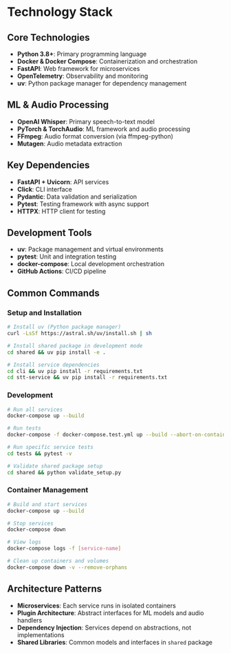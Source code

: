 # Technology Stack

## Core Technologies

- **Python 3.8+**: Primary programming language
- **Docker & Docker Compose**: Containerization and orchestration
- **FastAPI**: Web framework for microservices
- **OpenTelemetry**: Observability and monitoring
- **uv**: Python package manager for dependency management

## ML & Audio Processing

- **OpenAI Whisper**: Primary speech-to-text model
- **PyTorch & TorchAudio**: ML framework and audio processing
- **FFmpeg**: Audio format conversion (via ffmpeg-python)
- **Mutagen**: Audio metadata extraction

## Key Dependencies

- **FastAPI + Uvicorn**: API services
- **Click**: CLI interface
- **Pydantic**: Data validation and serialization
- **Pytest**: Testing framework with async support
- **HTTPX**: HTTP client for testing

## Development Tools

- **uv**: Package management and virtual environments
- **pytest**: Unit and integration testing
- **docker-compose**: Local development orchestration
- **GitHub Actions**: CI/CD pipeline

## Common Commands

### Setup and Installation
```bash
# Install uv (Python package manager)
curl -LsSf https://astral.sh/uv/install.sh | sh

# Install shared package in development mode
cd shared && uv pip install -e .

# Install service dependencies
cd cli && uv pip install -r requirements.txt
cd stt-service && uv pip install -r requirements.txt
```

### Development
```bash
# Run all services
docker-compose up --build

# Run tests
docker-compose -f docker-compose.test.yml up --build --abort-on-container-exit

# Run specific service tests
cd tests && pytest -v

# Validate shared package setup
cd shared && python validate_setup.py
```

### Container Management
```bash
# Build and start services
docker-compose up --build

# Stop services
docker-compose down

# View logs
docker-compose logs -f [service-name]

# Clean up containers and volumes
docker-compose down -v --remove-orphans
```

## Architecture Patterns

- **Microservices**: Each service runs in isolated containers
- **Plugin Architecture**: Abstract interfaces for ML models and audio handlers
- **Dependency Injection**: Services depend on abstractions, not implementations
- **Shared Libraries**: Common models and interfaces in `shared` package
